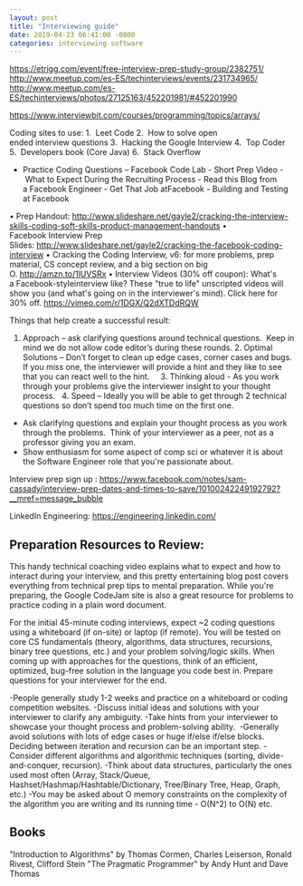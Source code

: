```yaml
---
layout: post
title: "Interviewing guide"
date: 2019-04-23 06:41:00 -0800
categories: interviewing software
---
```



https://etrigg.com/event/free-interview-prep-study-group/2382751/
http://www.meetup.com/es-ES/techinterviews/events/231734965/
http://www.meetup.com/es-ES/techinterviews/photos/27125163/452201981/#452201990

https://www.interviewbit.com/courses/programming/topics/arrays/

Coding sites to use:
1.  Leet Code
2.  How to solve open ended interview questions
3.  Hacking the Google Interview
4.  Top Coder
5.  Developers book (Core Java)
6.  Stack Overflow

- Practice Coding Questions – Facebook Code Lab
- Short Prep Video
- What to Expect During the Recruiting Process
- Read this Blog from a Facebook Engineer - Get That Job atFacebook
- Building and Testing at Facebook


• Prep Handout: http://www.slideshare.net/gayle2/cracking-the-interview-skills-coding-soft-skills-product-management-handouts
• Facebook Interview Prep Slides: http://www.slideshare.net/gayle2/cracking-the-facebook-coding-interview
• Cracking the Coding Interview, v6: for more problems, prep material, CS concept review, and a big section on big O. http://amzn.to/1lUVSRx
• Interview Videos (30% off coupon): What's a Facebook-styleinterview like? These "true to life" unscripted videos will show you (and what's going on in the interviewer's mind). Click here for 30% off. https://vimeo.com/r/1DGX/Q2dXTDdRQW


Things that help create a successful result:
1. Approach – ask clarifying questions around technical questions.  Keep in mind we do not allow code editor’s during these rounds.
2. Optimal Solutions – Don’t forget to clean up edge cases, corner cases and bugs.  If you miss one, the interviewer will provide a hint and they like to see that you can react well to the hint.    
3. Thinking aloud - As you work through your problems give the interviewer insight to your thought process.  
4. Speed – Ideally you will be able to get through 2 technical questions so don’t spend too much time on the first one.

* Ask clarifying questions and explain your thought process as you work through the problems.  Think of your interviewer as a peer, not as a professor giving you an exam.
* Show enthusiasm for some aspect of comp sci or whatever it is about the Software Engineer role that you're passionate about.

Interview prep sign up : https://www.facebook.com/notes/sam-cassady/interview-prep-dates-and-times-to-save/10100242249192792?__mref=message_bubble

LinkedIn Engineering: https://engineering.linkedin.com/
 
## Preparation Resources to Review:
This handy technical coaching video explains what to expect and how to interact during your interview, and this pretty entertaining blog post covers everything from technical prep tips to mental preparation. While you're preparing, the Google CodeJam site is also a great resource for problems to practice coding in a plain word document.

For the initial 45-minute coding interviews, expect ~2 coding questions using a whiteboard (if on-site) or laptop (if remote). You will be tested on core CS fundamentals (theory, algorithms, data structures, recursions, binary tree questions, etc.) and your problem solving/logic skills. When coming up with approaches for the questions, think of an efficient, optimized, bug-free solution in the language you code best in. Prepare questions for your interviewer for the end.

-People generally study 1-2 weeks and practice on a whiteboard or coding competition websites.
-Discuss initial ideas and solutions with your interviewer to clarify any ambiguity.
-Take hints from your interviewer to showcase your thought process and problem-solving ability. 
-Generally avoid solutions with lots of edge cases or huge if/else if/else blocks. Deciding between iteration and recursion can be an important step.
-Consider different algorithms and algorithmic techniques (sorting, divide-and-conquer, recursion).
-Think about data structures, particularly the ones used most often (Array, Stack/Queue, Hashset/Hashmap/Hashtable/Dictionary, Tree/Binary Tree, Heap, Graph, etc.)
-You may be asked about O memory constraints on the complexity of the algorithm you are writing and its running time - O(N^2) to O(N) etc.

## Books
"Introduction to Algorithms" by Thomas Cormen, Charles Leiserson, Ronald Rivest, Clifford Stein
"The Pragmatic Programmer" by Andy Hunt and Dave Thomas

